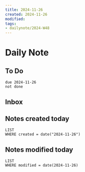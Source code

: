 ```yaml
---
title: 2024-11-26
created: 2024-11-26
modified: 
tags: 
- dailynote/2024-W48
---
```

# Daily Note
## To Do
```tasks
due 2024-11-26
not done
```
## Inbox
## Notes created today
```dataview
LIST
WHERE created = date("2024-11-26")
```
## Notes modified today
```dataview
LIST
WHERE modified = date(2024-11-26)
```
